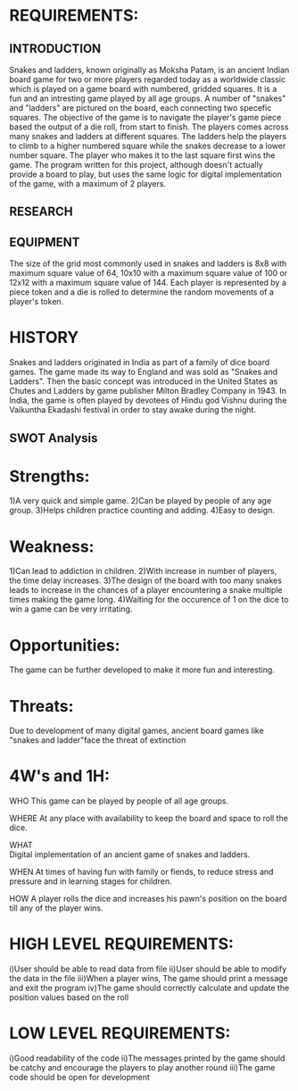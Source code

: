 # REQUIREMENTS:

 ## INTRODUCTION

Snakes and ladders, known originally as Moksha Patam, is an ancient Indian board game for two or more players regarded today as a worldwide classic which is played on a game board with numbered, gridded squares. It is a fun and an intresting game played by all age groups. A number of "snakes" and "ladders" are pictured on the board, each connecting two specefic squares. The objective of the game is to navigate the player's game piece based the output of a die roll, from start to finish. The players comes across many snakes and ladders at different squares. The ladders help the players to climb to a higher numbered square while the snakes decrease to a lower number square. The player who makes it to the last square first wins the game. The program written for this project, although doesn't actually provide a board to play, but uses the same logic for digital implementation of the game, with a maximum of 2 players.

## RESEARCH

## EQUIPMENT

The size of the grid most commonly used in snakes and ladders is 8x8 with maximum square value of 64, 10x10 with a maximum square value of 100 or 12x12 with a maximum square value of 144. Each player is represented by a piece token and a die is rolled to determine the random movements of a player's token.

# HISTORY

Snakes and ladders originated in India as part of a family of dice board games. The game made its way to England and was sold as "Snakes and Ladders". Then the basic concept was introduced in the United States as Chutes and Ladders by game publisher Milton Bradley Company in 1943. In India, the game is often played by devotees of Hindu god Vishnu during the Vaikuntha Ekadashi festival in order to stay awake during the night.

## SWOT Analysis

# Strengths:
1)A very quick and simple game.
2)Can be played by people of any age group.
3)Helps children practice counting and adding.
4)Easy to design.

# Weakness:
1)Can lead to addiction in children.
2)With increase in number of players, the time delay increases.
3)The design of the board with too many snakes leads to increase in the chances of a player encountering a snake multiple times making the game long.
4)Waiting for the occurence of 1 on the dice to win a game can be very irritating.

# Opportunities:
The game can be further developed to make it more fun and interesting.

# Threats:
Due to development of many digital games, ancient board games like "snakes and ladder"face the threat of extinction

# 4W's and 1H:
  
WHO
   This game can be played by people of all age groups.
   
WHERE
   At any place with availability to keep the board and space to roll the dice.
 
WHAT  
   Digital implementation of an ancient game of snakes and ladders.

WHEN
   At times of having fun with family or fiends, to reduce stress and pressure and in learning stages for children.

HOW
   A player rolls the dice and increases his pawn's position on the board till any of the player wins.
       
   # HIGH LEVEL REQUIREMENTS:
   
  i)User should be able to read data from file
  ii)User should be able to modify the data in the file
  iii)When a player wins, The game should print a message and exit the program
  iv)The game should correctly calculate and update the position values based on the roll
       
   # LOW LEVEL REQUIREMENTS:
   i)Good readability of the code
   ii)The messages printed by the game should be catchy and encourage the players to play another round
   iii)The game code should be open for development
   
   
   
   
   
   
   
   
   
   
   
   
       
       
       
       
       
       
       
       
















